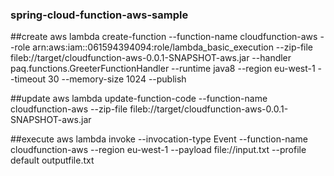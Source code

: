 ### spring-cloud-function-aws-sample

##create
aws lambda create-function --function-name cloudfunction-aws --role arn:aws:iam::061594394094:role/lambda_basic_execution --zip-file fileb://target/cloudfunction-aws-0.0.1-SNAPSHOT-aws.jar --handler paq.functions.GreeterFunctionHandler  --runtime java8 --region eu-west-1 --timeout 30 --memory-size 1024 --publish

##update
aws lambda update-function-code  --function-name cloudfunction-aws   --zip-file fileb://target/cloudfunction-aws-0.0.1-SNAPSHOT-aws.jar

##execute
aws lambda  invoke --invocation-type Event --function-name cloudfunction-aws --region eu-west-1  --payload file://input.txt  --profile default outputfile.txt
